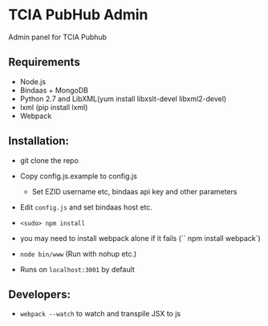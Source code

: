 # TCIA PubHub Admin

Admin panel for TCIA Pubhub

## Requirements

* Node.js
* Bindaas + MongoDB
* Python 2.7 and LibXML(yum install libxslt-devel libxml2-devel)
* lxml (pip install lxml)
* Webpack

## Installation:


* git clone the repo
* Copy config.js.example to config.js
  * Set EZID username etc, bindaas api key and other parameters

* Edit `config.js` and set bindaas host etc.

* `<sudo> npm install`
* you may need to install webpack alone if it fails (``<sudo> npm install webpack`)
* `node bin/www` (Run with nohup etc.)
* Runs on `localhost:3001` by default

## Developers:

* `webpack --watch` to watch and transpile JSX to js
